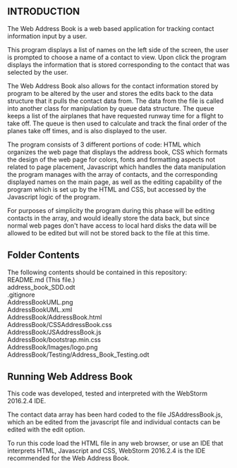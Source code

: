 INTRODUCTION
------------
The Web Address Book  is a web based application for tracking contact information input by a user. 
 
This program displays a list of names on the left side of the screen, the user is prompted to choose a name of a contact to view. Upon click the program displays the information that is stored corresponding to the contact that was selected by the user. 

The Web Address Book also allows for the contact information stored by program to be altered by the user and stores the edits back to the data structure that it pulls the contact data from. The data from the file is called into another class for manipulation by queue data structure. The queue keeps a list of the airplanes that have requested runway time for a flight to take off. The queue is then used to calculate and track the final order of the planes take off times, and is also displayed to the user. 

The program consists of 3 different portions of code: HTML which organizes the web page that displays the address book, CSS which formats the design of the web page for colors, fonts and formatting aspects not related to page placement, Javascript which handles the data manipulation the program manages with the array of contacts, and the corresponding displayed names on the main page, as well as the editing capability of the program which is set up by the HTML and CSS, but accessed by the Javascript logic of the program.  

For purposes of simplicity the program during this phase will be editing contacts in the array, and would ideally store the data back, but since normal web pages don't have access to local hard disks the data will be allowed to be edited but will not be stored back to the file at this time. 

Folder Contents
---------------
The following contents should be contained in this repository:  
README.md (This file.)  
address_book_SDD.odt  
.gitignore  
AddressBookUML.png  
AddressBookUML.xml  
AddressBook/AddressBook.html  
AddressBook/CSSAddressBook.css  
AddressBook/JSAddressBook.js  
AddressBook/bootstrap.min.css  
AddressBook/Images/logo.png  
AddressBook/Testing/Address_Book_Testing.odt

Running Web Address Book
------------------------
This code was developed, tested and interpreted with the WebStorm 2016.2.4 IDE. 

The contact data array has been hard coded to the file JSAddressBook.js, which an be edited from the javascript file and individual contacts can be edited with the edit option. 

To run this code load the HTML file in any web browser, or use an IDE that interprets HTML, Javascript and CSS, WebStorm 2016.2.4 is the IDE recommended for the Web Address Book. 
